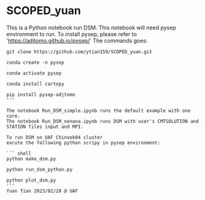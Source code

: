 # SCOPED_yuan
This is a Python notebook run DSM. This notebook will need pysep environment to run. 
To install pysep, please refer to 'https://adjtomo.github.io/pysep/'
The commands goes: 
``` shell
git clone https://github.com/ytian159/SCOPED_yuan.git

conda create -n pysep

conda activate pysep

conda install cartopy

pip install pysep-adjtomo
'''

The notebook Run_DSM_simple.ipynb runs the default example with one core. 
The notebook Run_DSM_nenana.ipynb runs DSM with user's CMTSOLUTION and STATION files input and MPI.

To run DSM on UAF Chinook04 cluster
excute the following python scripy in pysep environment:

``` shell
python make_dsm.py

python run_dsm_python.py

python plot_dsm.py
'''
Yuan Tian 2023/02/28 @ UAF
